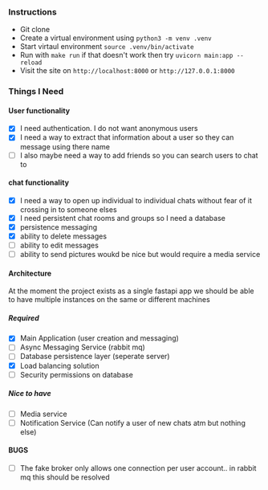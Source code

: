 ### Instructions

- Git clone
- Create a virtual environment using `python3 -m venv .venv`
- Start virtaul environment `source .venv/bin/activate`
- Run with `make run` if that doesn't work then try `uvicorn main:app --reload`
- Visit the site on `http://localhost:8000` or `http://127.0.0.1:8000`

### Things I Need

#### User functionality
- [x] I need authentication. I do not want anonymous users
- [x] I need a way to extract that information about a user so they can message using there name
- [ ] I also maybe need a way to add friends so you can search users to chat to

#### chat functionality
- [x] I need a way to open up individual to individual chats without fear of it crossing in to someone elses
- [x] I need persistent chat rooms and groups so I need a database
- [x] persistence messaging
- [x] ability to delete messages
- [ ] ability to edit messages
- [ ] ability to send pictures woukd be nice but would require a media service

#### Architecture
At the moment the project exists as a single fastapi app we should be able to have multiple instances on the same or different machines

##### Required 
- [x] Main Application (user creation and messaging) 
- [ ] Async Messaging Service (rabbit mq)
- [ ] Database persistence layer (seperate server)
- [x] Load balancing solution
- [ ] Security permissions on database

##### Nice to have
- [ ] Media service
- [ ] Notification Service (Can notify a user of new chats atm but nothing else)

#### BUGS

- [ ] The fake broker only allows one connection per user account.. in rabbit mq this should be resolved
